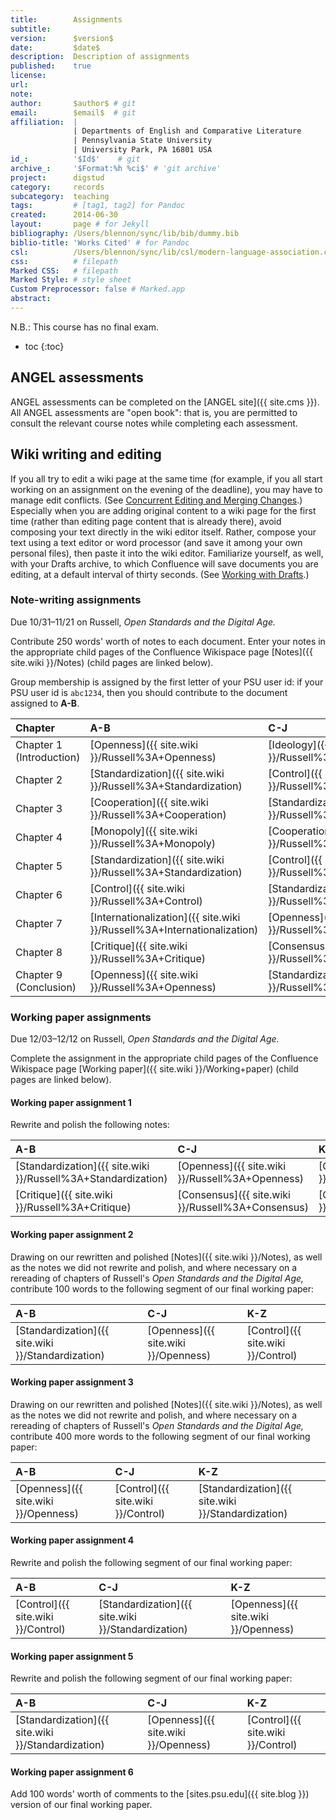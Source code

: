 ```yaml
---
title:        Assignments
subtitle:     
version:      $version$
date:         $date$
description:  Description of assignments
published:    true
license:      
url:          
note:         
author:       $author$ # git
email:        $email$  # git
affiliation:  | 
              | Departments of English and Comparative Literature
              | Pennsylvania State University
              | University Park, PA 16801 USA
id_:          '$Id$'    # git
archive_:     '$Format:%h %ci$' # 'git archive'
project:      digstud
category:     records
subcategory:  teaching
tags:         # [tag1, tag2] for Pandoc
created:      2014-06-30
layout:       page # for Jekyll
bibliography: /Users/blennon/sync/lib/bib/dummy.bib
biblio-title: 'Works Cited' # for Pandoc
csl:          /Users/blennon/sync/lib/csl/modern-language-association.csl
css:          # filepath
Marked CSS:   # filepath
Marked Style: # style sheet
Custom Preprocessor: false # Marked.app
abstract:     
---
```


N.B.: This course has no final exam.

* toc
{:toc}

## ANGEL assessments

ANGEL assessments can be completed on the [ANGEL site]({{ site.cms }}). All ANGEL assessments are "open book": that is, you are permitted to consult the relevant course notes while completing each assessment.

## Wiki writing and editing

If you all try to edit a wiki page at the same time (for example, if you all start working on an assignment on the evening of the deadline), you may have to manage edit conflicts. (See [Concurrent Editing and Merging Changes](https://confluence.atlassian.com/display/DOC/Concurrent+Editing+and+Merging+Changes).) Especially when you are adding original content to a wiki page for the first time (rather than editing page content that is already there), avoid composing your text directly in the wiki editor itself. Rather, compose your text using a text editor or word processor (and save it among your own personal files), then paste it into the wiki editor. Familiarize yourself, as well, with your Drafts archive, to which Confluence will save documents you are editing, at a default interval of thirty seconds. (See [Working with Drafts](https://confluence.atlassian.com/display/DOC/Working+with+Drafts).)

### Note-writing assignments

Due 10/31–11/21 on Russell, *Open Standards and the Digital Age.*

Contribute 250 words' worth of notes to each document. Enter your notes in the appropriate child pages of the Confluence Wikispace page [Notes]({{ site.wiki }}/Notes) (child pages are linked below).

Group membership is assigned by the first letter of your PSU user id: if your PSU user id is `abc1234`, then you should contribute to the document assigned to **A-B**.

Chapter | A-B | C-J | K-Z
:-------|:----|:----|:---
Chapter 1 (Introduction) | [Openness]({{ site.wiki }}/Russell%3A+Openness) | [Ideology]({{ site.wiki }}/Russell%3A+Ideology) | [Standardization]({{ site.wiki }}/Russell%3A+Standardization)
Chapter 2 | [Standardization]({{ site.wiki }}/Russell%3A+Standardization) | [Control]({{ site.wiki }}/Russell%3A+Control) | [Cooperation]({{ site.wiki }}/Russell%3A+Cooperation)
Chapter 3 | [Cooperation]({{ site.wiki }}/Russell%3A+Cooperation) | [Standardization]({{ site.wiki }}/Russell%3A+Standardization) | [Consensus]({{ site.wiki }}/Russell%3A+Consensus)
Chapter 4 | [Monopoly]({{ site.wiki }}/Russell%3A+Monopoly) | [Cooperation]({{ site.wiki }}/Russell%3A+Cooperation) | [Standardization]({{ site.wiki }}/Russell%3A+Standardization)
Chapter 5 | [Standardization]({{ site.wiki }}/Russell%3A+Standardization) | [Control]({{ site.wiki }}/Russell%3A+Control) | [Innovation]({{ site.wiki }}/Russell%3A+Innovation)
Chapter 6 | [Control]({{ site.wiki }}/Russell%3A+Control) | [Standardization]({{ site.wiki }}/Russell%3A+Standardization) | [Internationalization]({{ site.wiki }}/Russell%3A+Internationalization)
Chapter 7 | [Internationalization]({{ site.wiki }}/Russell%3A+Internationalization) | [Openness]({{ site.wiki }}/Russell%3A+Openness) | [Standardization]({{ site.wiki }}/Russell%3A+Standardization)
Chapter 8 | [Critique]({{ site.wiki }}/Russell%3A+Critique) | [Consensus]({{ site.wiki }}/Russell%3A+Consensus) | [Autocracy]({{ site.wiki }}/Russell%3A+Autocracy)
Chapter 9 (Conclusion) | [Openness]({{ site.wiki }}/Russell%3A+Openness) | [Standardization]({{ site.wiki }}/Russell%3A+Standardization) | [Critique]({{ site.wiki }}/Russell%3A+Critique)

### Working paper assignments

Due 12/03–12/12 on Russell, *Open Standards and the Digital Age.*

Complete the assignment in the appropriate child pages of the Confluence Wikispace page [Working paper]({{ site.wiki }}/Working+paper) (child pages are linked below).

#### Working paper assignment 1

Rewrite and polish the following notes:

A-B | C-J | K-Z
:---|:----|:---
[Standardization]({{ site.wiki }}/Russell%3A+Standardization) | [Openness]({{ site.wiki }}/Russell%3A+Openness) | [Cooperation]({{ site.wiki }}/Russell%3A+Cooperation)
[Critique]({{ site.wiki }}/Russell%3A+Critique) | [Consensus]({{ site.wiki }}/Russell%3A+Consensus) | [Control]({{ site.wiki }}/Russell%3A+Control)


#### Working paper assignment 2

Drawing on our rewritten and polished [Notes]({{ site.wiki }}/Notes), as well as the notes we did not rewrite and polish, and where necessary on a rereading of chapters of Russell's *Open Standards and the Digital Age,* contribute 100 words to the following segment of our final working paper:

A-B | C-J | K-Z
:---|:----|:---
[Standardization]({{ site.wiki }}/Standardization) | [Openness]({{ site.wiki }}/Openness) | [Control]({{ site.wiki }}/Control)


#### Working paper assignment 3

Drawing on our rewritten and polished [Notes]({{ site.wiki }}/Notes), as well as the notes we did not rewrite and polish, and where necessary on a rereading of chapters of Russell's *Open Standards and the Digital Age,* contribute 400 more words to the following segment of our final working paper:

A-B | C-J | K-Z
:---|:----|:---
[Openness]({{ site.wiki }}/Openness) | [Control]({{ site.wiki }}/Control) | [Standardization]({{ site.wiki }}/Standardization)

#### Working paper assignment 4

Rewrite and polish the following segment of our final working paper:

A-B | C-J | K-Z
:---|:----|:---
[Control]({{ site.wiki }}/Control) | [Standardization]({{ site.wiki }}/Standardization) | [Openness]({{ site.wiki }}/Openness)

#### Working paper assignment 5

Rewrite and polish the following segment of our final working paper:

A-B | C-J | K-Z
:---|:----|:---
[Standardization]({{ site.wiki }}/Standardization) | [Openness]({{ site.wiki }}/Openness) | [Control]({{ site.wiki }}/Control)

#### Working paper assignment 6

Add 100 words' worth of comments to the [sites.psu.edu]({{ site.blog }}) version of our final working paper.
